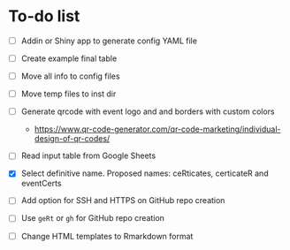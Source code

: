 # To-do list

- [ ] Addin or Shiny app to generate config YAML file
- [ ] Create example final table
- [ ] Move all info to config files
- [ ] Move temp files to inst dir
- [ ] Generate qrcode with event logo and and borders with custom colors
  - https://www.qr-code-generator.com/qr-code-marketing/individual-design-of-qr-codes/
- [ ] Read input table from Google Sheets
- [X] Select definitive name. Proposed names: ceRticates, certicateR and eventCerts
- [ ] Add option for SSH and HTTPS on GitHub repo creation
- [ ] Use `geRt` or `gh` for GitHub repo creation
- [ ] Change HTML templates to Rmarkdown format

